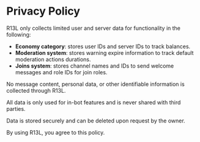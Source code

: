 # Privacy Policy

R13L only collects limited user and server data for functionality in the following:
- **Economy category**: stores user IDs and server IDs to track balances.
- **Moderation system**: stores warning expire information to track default moderation actions durations.
- **Joins system**: stores channel names and IDs to send welcome messages and role IDs for join roles.

No message content, personal data, or other identifiable information is collected through R13L.

All data is only used for in-bot features and is never shared with third parties.

Data is stored securely and can be deleted upon request by the owner.

By using R13L, you agree to this policy.
